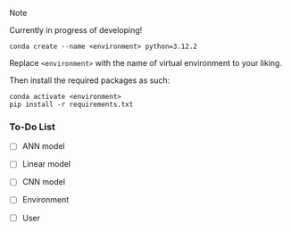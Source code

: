 > [!NOTE]
> Currently in progress of developing!

```
conda create --name <environment> python=3.12.2
```

Replace `<environment>` with the name of virtual environment to your liking.

Then install the required packages as such:

```
conda activate <environment>
pip install -r requirements.txt
```

### To-Do List

- [ ] ANN model
- [ ] Linear model
- [ ] CNN model

- [ ] Environment
- [ ] User
